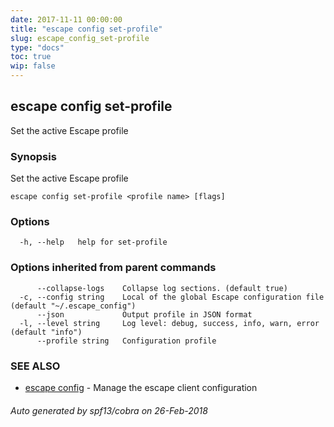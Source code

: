 ```yaml
---
date: 2017-11-11 00:00:00
title: "escape config set-profile"
slug: escape_config_set-profile
type: "docs"
toc: true
wip: false
---
```

## escape config set-profile

Set the active Escape profile

### Synopsis


Set the active Escape profile

```
escape config set-profile <profile name> [flags]
```

### Options

```
  -h, --help   help for set-profile
```

### Options inherited from parent commands

```
      --collapse-logs    Collapse log sections. (default true)
  -c, --config string    Local of the global Escape configuration file (default "~/.escape_config")
      --json             Output profile in JSON format
  -l, --level string     Log level: debug, success, info, warn, error (default "info")
      --profile string   Configuration profile
```

### SEE ALSO
* [escape config](../escape_config/)	 - Manage the escape client configuration

###### Auto generated by spf13/cobra on 26-Feb-2018
